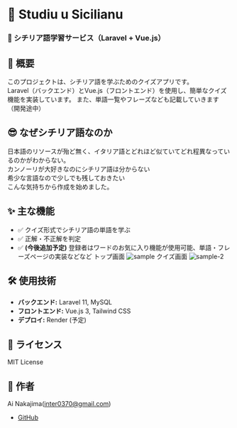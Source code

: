 # 🎉 Studiu u Sicilianu

### 🚀 シチリア語学習サービス（Laravel + Vue.js）

## 📖 概要
このプロジェクトは、シチリア語を学ぶためのクイズアプリです。  
Laravel（バックエンド）とVue.js（フロントエンド）を使用し、簡単なクイズ機能を実装しています。
また、単語一覧やフレーズなども記載していきます（開発途中）

## 😎 なぜシチリア語なのか
日本語のリソースが殆ど無く、イタリア語とどれほど似ていてどれ程異なっているのかがわからない。    
カンノーリが大好きなのにシチリア語は分からない  
希少な言語なので少しでも残しておきたい  
こんな気持ちから作成を始めました。  

## ✨ 主な機能
- ✅ クイズ形式でシチリア語の単語を学ぶ
- ✅ 正解・不正解を判定
- ✅ **(今後追加予定)** 登録者はワードのお気に入り機能が使用可能、単語・フレーズページの実装などなど
トップ画面
![sample](./assets/studiuusicilianuvideo-main.gif)
クイズ画面
![sample-2](./assets/studiuusicilianuvideo-quiz.gif)

## 🛠️ 使用技術
- **バックエンド:** Laravel 11, MySQL  
- **フロントエンド:** Vue.js 3, Tailwind CSS  
- **デプロイ:** Render (予定) 

## 📜 ライセンス
MIT License

## 👤 作者
Ai Nakajima(inter0370@gmail.com)
- [GitHub](https://github.com/FinleyCox)

